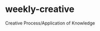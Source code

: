 # weekly-creative
Creative Process/Application of Knowledge 

<!--(Sep 7, 2022.) I failed my daily commit schedule, this was due to my enrollment process at The University of Technology taking longer than expected. My last commit was Aug 14, 2022, almost three weeks now. Reggular commits will ensue as my new schedule is utilized. -->

<!-- (Sep 7, 2022.) I was introduced the concepts that governing the positioning  and layout of a webpage. I was introduced  to the Box Model (Standard & Alternate Models), additional ways to manipulate dispaly types and boxes were also discussed via the Odin Project. --> 
